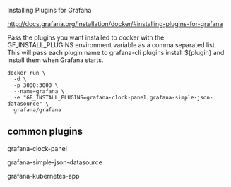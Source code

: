 Installing Plugins for Grafana

http://docs.grafana.org/installation/docker/#installing-plugins-for-grafana

Pass the plugins you want installed to docker with the GF_INSTALL_PLUGINS environment variable as a comma separated list. This will pass each plugin name to grafana-cli plugins install ${plugin} and install them when Grafana starts.

```
docker run \
  -d \
  -p 3000:3000 \
  --name=grafana \
  -e "GF_INSTALL_PLUGINS=grafana-clock-panel,grafana-simple-json-datasource" \
  grafana/grafana
```

## common plugins
grafana-clock-panel

grafana-simple-json-datasource

grafana-kubernetes-app